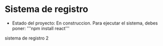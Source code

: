 <h1> Sistema de registro </h1>

- Estado del proyecto: En construccion.
Para ejecutar el sistema, debes poner:
'''npm install react'''

sistema de registro 2
